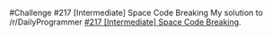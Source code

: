 #Challenge #217 [Intermediate] Space Code Breaking
My solution to /r/DailyProgrammer [#217 [Intermediate] Space Code Breaking](http://www.reddit.com/r/dailyprogrammer/comments/38fjll/20150603_challenge_217_intermediate_space_code/).